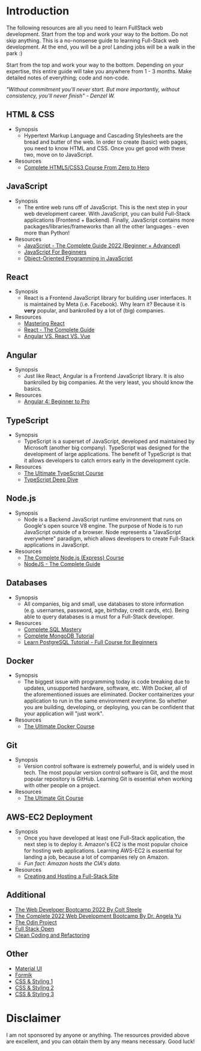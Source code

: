 # Introduction

The following resources are all you need to learn FullStack web development. Start from the top and work your way to the bottom. Do not skip anything. This is a no-nonsense guide to learning Full-Stack web development. At the end, you will be a pro! Landing jobs will be a walk in the park :)

Start from the top and work your way to the bottom. Depending on your expertise, this entire guide will take you anywhere from 1 - 3 months. Make detailed notes of everything; code and non-code.

*"Without commitment you'll never start. But more importantly, without consistency, you'll never finish" - Denzel W.*

## HTML & CSS
- Synopsis
    - Hypertext Markup Language and Cascading Stylesheets are the bread and butter of the web. In order to create (basic) web pages, you need to know HTML and CSS. Once you get good with these two, move on to JavaScript.
- Resources
    - [Complete HTML5/CSS3 Course From Zero to Hero](https://codewithmosh.com/p/the-ultimate-html-css)

## JavaScript
- Synopsis
    - The entire web runs off of JavaScript. This is the next step in your web development career. With JavaScript, you can build Full-Stack applications (Frontend + Backend). Finally, JavaScript contains more packages/libraries/frameworks than all the other languages - even more than Python!
- Resources
    - [JavaScript - The Complete Guide 2022 (Beginner + Advanced)](https://www.udemy.com/course/javascript-the-complete-guide-2020-beginner-advanced/?couponCode=D_0922)
    - [JavaScript For Beginners](https://codewithmosh.com/p/javascript-basics-for-beginners)
    - [Object-Oriented Programming in JavaScript](https://codewithmosh.com/p/object-oriented-programming-in-javascript)

## React
- Synopsis
    - React is a Frontend JavaScript library for building user interfaces. It is maintained by Meta (i.e. Facebook). Why learn it? Because it is **very** popular, and bankrolled by a lot of (big) companies.
- Resources
    - [Mastering React](https://codewithmosh.com/p/mastering-react)
    - [React - The Complete Guide](https://www.udemy.com/course/react-the-complete-guide-incl-redux/?couponCode=D_0922)
    - [Angular VS. React VS. Vue ](https://www.youtube.com/watch?v=lYWYWyX04JI)

## Angular
- Synopsis
    - Just like React, Angular is a Frontend JavaScript library. It is also bankrolled by big companies. At the very least, you should know the basics.
- Resources
    - [Angular 4: Beginner to Pro](https://codewithmosh.com/p/angular-master-class)

## TypeScript
- Synopsis
    - TypeScript is a superset of JavaScript, developed and maintained by Microsoft (another big company). TypeScript was designed for the development of large applications. The benefit of TypeScript is that it allows developers to catch errors early in the development cycle.
- Resources
    - [The Ultimate TypeScript Course](https://codewithmosh.com/p/the-ultimate-typescript)
    - [TypeScript Deep Dive](https://basarat.gitbook.io/typescript/)

## Node.js
- Synopsis
    - Node is a Backend JavaScript runtime environment that runs on Google's open source V8 engine. The purpose of Node is to run JavaScript outside of a browser. Node represents a "JavaScript everywhere" paradigm, which allows developers to create Full-Stack applications in JavaScript.
- Resources
    - [The Complete Node.js (Express) Course](https://codewithmosh.com/p/the-complete-node-js-course)
    - [NodeJS - The Complete Guide](https://www.udemy.com/course/nodejs-the-complete-guide/)

## Databases
- Synopsis
    - All companies, big and small, use databases to store information (e.g. usernames, password, age, birthday, credit cards, etc). Being able to query databases is a must for a Full-Stack developer.
- Resources
    - [Complete SQL Mastery](https://codewithmosh.com/p/complete-sql-mastery)
    - [Complete MongoDB Tutorial](https://www.youtube.com/playlist?list=PL4cUxeGkcC9h77dJ-QJlwGlZlTd4ecZOA)
    - [Learn PostgreSQL Tutorial - Full Course for Beginners](https://www.youtube.com/watch?v=qw--VYLpxG4)


## Docker 
- Synopsis
    - The biggest issue with programming today is code breaking due to updates, unsupported hardware, software, etc. With Docker, all of the aforementioned issues are eliminated. Docker containerizes your application to run in the same environment everytime. So whether you are building, developing, or deploying, you can be confident that your application will "just work".
- Resources
    - [The Ultimate Docker Course](https://codewithmosh.com/p/the-ultimate-docker-course)

## Git
- Synopsis
    - Version control software is extremely powerful, and is widely used in tech. The most popular version control software is Git, and the most popular repository is GitHub. Learning Git is essential when working with other people on a project.
- Resources
    - [The Ultimate Git Course](https://codewithmosh.com/p/the-ultimate-git-course)

## AWS-EC2 Deployment
- Synopsis
    - Once you have developed at least one Full-Stack application, the next step is to deploy it. Amazon's EC2 is the most popular choice for hosting web applications. Learning AWS-EC2 is essential for landing a job, because a lot of companies rely on Amazon.
    - *Fun fact: Amazon hosts the CIA's data.*
- Resources
    - [Creating and Hosting a Full-Stack Site](https://www.linkedin.com/learning/react-creating-and-hosting-a-full-stack-site-2019/react-for-full-stack-solutions?u=56982905)

## Additional
- [The Web Developer Bootcamp 2022 By Colt Steele](https://www.udemy.com/course/the-web-developer-bootcamp/)
- [The Complete 2022 Web Development Bootcamp By Dr. Angela Yu](https://www.udemy.com/course/the-complete-web-development-bootcamp/)
- [The Odin Project](https://www.theodinproject.com/)
- [Full Stack Open](https://fullstackopen.com/en/)
- [Clean Coding and Refactoring](https://codewithmosh.com/p/clean-code)

## Other
- [Material UI](https://material-ui.com/)
- [Formik](https://formik.org/docs/overview)
- [CSS & Styling 1](https://www.freecodecamp.org/news/understanding-flexbox-everything-you-need-to-know-b4013d4dc9af/)
- [CSS & Styling 2](https://sass-lang.com/guide)
- [CSS & Styling 3](https://create-react-app.dev/docs/adding-a-sass-stylesheet/)

# Disclaimer
I am not sponsored by anyone or anything. The resources provided above are excellent, and you can obtain them by any means necessary. Good luck!
